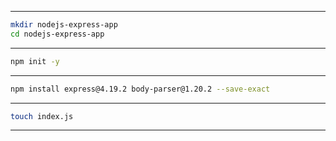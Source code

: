 
_______________________________________________________________________________


```sh
mkdir nodejs-express-app
cd nodejs-express-app
```


_______________________________________________________________________________

```sh
npm init -y 
```
_______________________________________________________________________________

```sh
npm install express@4.19.2 body-parser@1.20.2 --save-exact
```
_______________________________________________________________________________

```sh
touch index.js
```
_______________________________________________________________________________
